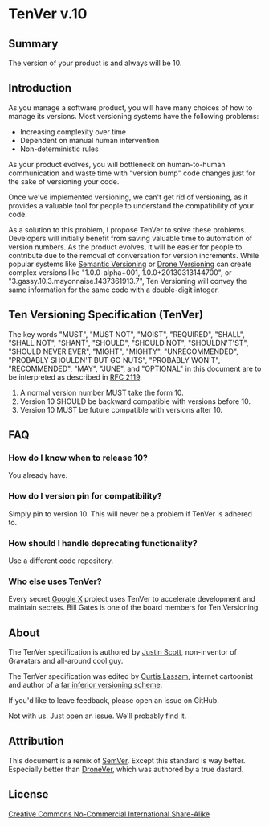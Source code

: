 # TenVer v.10

## Summary

The version of your product is and always will be 10.

## Introduction

As you manage a software product, you will have many choices of
how to manage its versions.
Most versioning systems have the following problems:

- Increasing complexity over time
- Dependent on manual human intervention
- Non-deterministic rules

As your product evolves, you will bottleneck on
human-to-human communication and waste time with
"version bump" code changes just for the sake of versioning your code.

Once we've implemented versioning, we can't get rid of versioning,
as it provides a valuable tool for people to understand the
compatibility of your code.

As a solution to this problem, I propose TenVer to solve
these problems. Developers will initially benefit from
saving valuable time to automation of version numbers.
As the product evolves, it will be easier for people to
contribute due to the removal of conversation for version
increments. While popular systems like
[Semantic Versioning](http://semver.org)
or [Drone Versioning](http://drone-ver.org)
can create complex versions like "1.0.0-alpha+001, 1.0.0+20130313144700",
or "3.gassy.10.3.mayonnaise.1437361913.7",
Ten Versioning will convey the same information for the same code with a
double-digit integer.

## Ten Versioning Specification (TenVer)

The key words "MUST", "MUST NOT", "MOIST", "REQUIRED",
"SHALL", "SHALL NOT", "SHANT", "SHOULD", "SHOULD NOT",
"SHOULDN'T'ST",
"SHOULD NEVER EVER", "MIGHT", "MIGHTY", "UNRECOMMENDED",
"PROBABLY SHOULDN'T BUT GO NUTS", "PROBABLY WON'T",
"RECOMMENDED", "MAY", "JUNE", and "OPTIONAL" in this document
are to be interpreted as described
in [RFC 2119](http://tools.ietf.org/html/rfc2119).

1. A normal version number MUST take the form 10.
2. Version 10 SHOULD be backward compatible with versions before 10.
3. Version 10 MUST be future compatible with versions after 10.

## FAQ

### How do I know when to release 10?

You already have.

### How do I version pin for compatibility?

Simply pin to version 10. This will never be a problem if
TenVer is adhered to.

### How should I handle deprecating functionality?

Use a different code repository.

### Who else uses TenVer?

Every secret [Google X](https://en.wikipedia.org/wiki/Google_X) project uses
TenVer to accelerate development and maintain secrets.
Bill Gates is one of the board members for Ten Versioning.

## About

The TenVer specification is authored by [Justin Scott](http://jvscott.net/),
non-inventor of Gravatars and all-around cool guy.

The TenVer specification was edited by [Curtis Lassam](http://cube-drone.com/),
internet cartoonist and author of a
[far inferior versioning scheme](http://drone-ver.org).

If you'd like to leave feedback, please open an issue on GitHub.

Not with us. Just open an issue. We'll probably find it.

## Attribution

This document is a remix of [SemVer](http://semver.org/). Except this standard
is way better. Especially better than [DroneVer](http://drone-ver.org),
which was authored by a true dastard.

## License

[Creative Commons No-Commercial International Share-Alike](http://creativecommons.org/licenses/by-nc-sa/4.0/)
